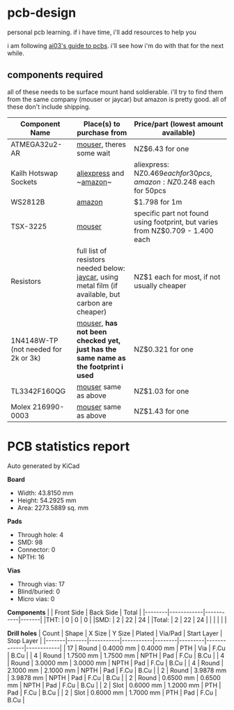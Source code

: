# pcb-design
personal pcb learning. if i have time, i'll add resources to help you


i am following [ai03's guide to pcbs](https://wiki.ai03.com/books/pcb-design/chapter/pcb-designer-guide). i'll see how i'm do with that for the next while.

## components required

all of these needs to be surface mount hand soldierable. i'll try to find them from the same company (mouser or jaycar) but amazon is pretty good. all of these don't include shipping.

| Component Name | Place(s) to purchase from |Price/part (lowest amount available)|
|----------------|---------------------------|------------------------------------|
| ATMEGA32u2-AR  | [mouser](https://nz.mouser.com/ProductDetail/Microchip-Technology-Atmel/ATMEGA32U2-AU?qs=rBGENRD8NwKYx79eccv8UA%3D%3D), theres some wait | NZ$6.43 for one |
| Kailh Hotswap Sockets | [aliexpress](https://www.aliexpress.com/item/32959301642.html) and ~[amazon](https://www.amazon.com/Hot-swappable-Socket-CPG151101S11-Mechanical-Keyboard/dp/B07K8CCMQZ)~ | aliexpress: NZ$0.469 each for 30pcs, amazon: NZ$0.248 each for 50pcs |
| WS2812B | [amazon](https://www.amazon.com/BTF-LIGHTING-Flexible-Individually-Addressable-Non-waterproof/dp/B01CDTEJBG) | $1.798 for 1m |
| TSX-3225 | [mouser](https://nz.mouser.com/c/passive-components/frequency-control-timing-devices/crystals/?m=Epson&series=TSX-3225) | specific part not found using footprint, but varies from NZ$0.709 - 1.400 each |
| Resistors | full list of resistors needed below: [jaycar](https://www.jaycar.co.nz/components-electromechanical/resistors/metal-film/c/2AA?sort=popularity-desc&q), using metal film (if available, but carbon are cheaper) | NZ$1 each for most, if not usually cheaper |
| 1N4148W-TP (not needed for 2k or 3k) | [mouser](https://nz.mouser.com/ProductDetail/Micro-Commercial-Components-MCC/1N4148W-TP?qs=KFo7JewZbUH7wCMabJ4EeQ%3D%3D), **has not been checked yet, just has the same name as the footprint i used** | NZ$0.321 for one |
| TL3342F160QG | [mouser](https://nz.mouser.com/ProductDetail/E-Switch/TL3342F160QG?qs=6C6BR4UgC3N80rVVEktZJA%3D%3D) same as above | NZ$1.03 for one |
| Molex 216990-0003 | [mouser](https://nz.mouser.com/ProductDetail/Molex/216990-0003?qs=DRkmTr78QASn0GILUGAYCA%3D%3D) same as above | NZ$1.43 for one |

# PCB statistics report
Auto generated by KiCad

__Board__
- Width: 43.8150 mm
- Height: 54.2925 mm
- Area: 2273.5889 sq. mm

__Pads__
- Through hole: 4
- SMD: 98
- Connector: 0
- NPTH: 16

__Vias__
- Through vias: 17
- Blind/buried: 0
- Micro vias: 0

__Components__
|        | Front Side | Back Side | Total |
|--------|------------|-----------|-------|
|THT:    |         0  |        0  |    0  |
|SMD:    |         2  |       22  |   24  |
|Total:  |         2  |       22  |   24  |
|        |            |           |       |

__Drill holes__
| Count | Shape |    X Size |    Y Size | Plated | Via/Pad | Start Layer | Stop Layer |
|-------|-------|-----------|-----------|--------|---------|-------------|------------|
|    17 | Round | 0.4000 mm | 0.4000 mm |    PTH |     Via |        F.Cu |       B.Cu |
|     4 | Round | 1.7500 mm | 1.7500 mm |   NPTH |     Pad |        F.Cu |       B.Cu |
|     4 | Round | 3.0000 mm | 3.0000 mm |   NPTH |     Pad |        F.Cu |       B.Cu |
|     4 | Round | 2.1000 mm | 2.1000 mm |   NPTH |     Pad |        F.Cu |       B.Cu |
|     2 | Round | 3.9878 mm | 3.9878 mm |   NPTH |     Pad |        F.Cu |       B.Cu |
|     2 | Round | 0.6500 mm | 0.6500 mm |   NPTH |     Pad |        F.Cu |       B.Cu |
|     2 |  Slot | 0.6000 mm | 1.2000 mm |    PTH |     Pad |        F.Cu |       B.Cu |
|     2 |  Slot | 0.6000 mm | 1.7000 mm |    PTH |     Pad |        F.Cu |       B.Cu |
